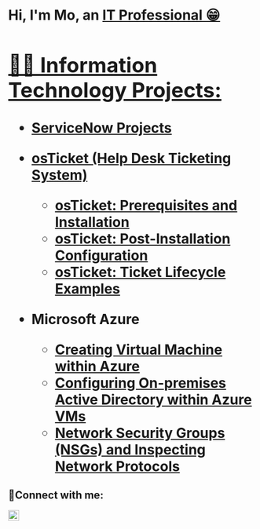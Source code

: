 <h1>Hi, I'm Mo, an <a href="https://linkedin.com/in/mo-dahir">IT Professional 😁

<h2>👨‍💻 Information Technology Projects:</h2>

- <b> ServiceNow Projects </b>


- <b>osTicket (Help Desk Ticketing System)</b>
  - [osTicket: Prerequisites and Installation](https://github.com/mo-dahir/osticket-prereqs)
  - [osTicket: Post-Installation Configuration](https://github.com/mo-dahir/post-install-config)
  - [osTicket: Ticket Lifecycle Examples](https://github.com/mo-dahir/ticket-lifecycle)
- <b>Microsoft Azure</b>
  - [Creating Virtual Machine within Azure](https://github.com/mo-dahir/creating-vm)
  - [Configuring On-premises Active Directory within Azure VMs](https://github.com/mo-dahir/configure-ad)
  - [Network Security Groups (NSGs) and Inspecting Network Protocols](https://github.com/mo-dahir/azure-network-protocols)

<h2>🤳Connect with me:</h2>

[<img align="left" alt="Josh | LinkedIn" width="22px" src="https://cdn.jsdelivr.net/npm/simple-icons@v3/icons/linkedin.svg" />][linkedin]

[linkedin]: https://linkedin.com/in/mo-dahir


